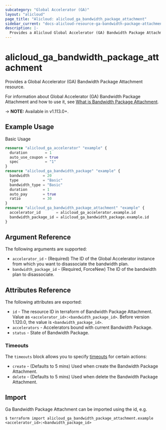 ```yaml
---
subcategory: "Global Accelerator (GA)"
layout: "alicloud"
page_title: "Alicloud: alicloud_ga_bandwidth_package_attachment"
sidebar_current: "docs-alicloud-resource-ga-bandwidth-package-attachment"
description: |-
  Provides a Alicloud Global Accelerator (GA) Bandwidth Package Attachment resource.
---
```


# alicloud\_ga\_bandwidth\_package\_attachment

Provides a Global Accelerator (GA) Bandwidth Package Attachment resource.

For information about Global Accelerator (GA) Bandwidth Package Attachment and how to use it, see [What is Bandwidth Package Attachment](https://www.alibabacloud.com/help/en/doc-detail/153241.htm).

-> **NOTE:** Available in v1.113.0+.

## Example Usage

Basic Usage

```terraform
resource "alicloud_ga_accelerator" "example" {
  duration        = 1
  auto_use_coupon = true
  spec            = "1"
}
resource "alicloud_ga_bandwidth_package" "example" {
  bandwidth      = 20
  type           = "Basic"
  bandwidth_type = "Basic"
  duration       = 1
  auto_pay       = true
  ratio          = 30
}
resource "alicloud_ga_bandwidth_package_attachment" "example" {
  accelerator_id       = alicloud_ga_accelerator.example.id
  bandwidth_package_id = alicloud_ga_bandwidth_package.example.id
}

```

## Argument Reference

The following arguments are supported:

* `accelerator_id` - (Required) The ID of the Global Accelerator instance from which you want to disassociate the bandwidth plan.
* `bandwidth_package_id` - (Required, ForceNew) The ID of the bandwidth plan to disassociate.

## Attributes Reference

The following attributes are exported:

* `id` - The resource ID in terraform of Bandwidth Package Attachment. Value as `<accelerator_id>:<bandwidth_package_id>`. Before version 1.120.0, the value is `<bandwidth_package_id>`.
* `accelerators` - Accelerators bound with current Bandwidth Package.
* `status` - State of Bandwidth Package.

### Timeouts

The `timeouts` block allows you to specify [timeouts](https://www.terraform.io/docs/configuration-0-11/resources.html#timeouts) for certain actions:

* `create` - (Defaults to 5 mins) Used when create the Bandwidth Package Attachment.
* `delete` - (Defaults to 5 mins) Used when delete the Bandwidth Package Attachment.

## Import

Ga Bandwidth Package Attachment can be imported using the id, e.g.

```
$ terraform import alicloud_ga_bandwidth_package_attachment.example <accelerator_id>:<bandwidth_package_id>
```
